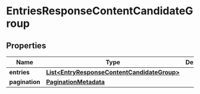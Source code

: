 
# EntriesResponseContentCandidateGroup

## Properties
Name | Type | Description | Notes
------------ | ------------- | ------------- | -------------
**entries** | [**List&lt;EntryResponseContentCandidateGroup&gt;**](EntryResponseContentCandidateGroup.md) |  |  [optional]
**pagination** | [**PaginationMetadata**](PaginationMetadata.md) |  |  [optional]



